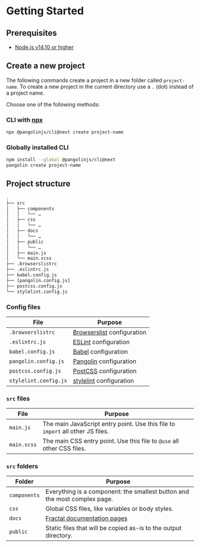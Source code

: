 # Getting Started

## Prerequisites

* [Node.js v14.10 or higher](https://nodejs.org)

## Create a new project

The following commands create a project in a new folder called `project-name`. To create a new project in the current directory use a `.` (dot) instead of a project name.

Choose one of the following methods:

### CLI with [npx](https://github.com/npm/npx)

```bash
npx @pangolinjs/cli@next create project-name
```

### Globally installed CLI

```bash
npm install --global @pangolinjs/cli@next
pangolin create project-name
```

## Project structure

```txt
.
├── src
│   ├── components
│   │   └── …
│   ├── css
│   │   └── …
│   ├── docs
│   │   └── …
│   ├── public
│   │   └── …
│   ├── main.js
│   └── main.scss
├── .browserslistrc
├── .eslintrc.js
├── babel.config.js
├── [pangolin.config.js]
├── postcss.config.js
└── stylelint.config.js
```

### Config files

| File                  | Purpose                                                                    |
|-----------------------|----------------------------------------------------------------------------|
| `.browserslistrc`     | [Browserslist](https://github.com/browserslist/browserslist) configuration |
| `.eslintrc.js`        | [ESLint](https://eslint.org) configuration                                 |
| `babel.config.js`     | [Babel](https://babeljs.io) configuration                                  |
| `pangolin.config.js`  | <Badge text="Optional" /> [Pangolin](configuration.md) configuration       |
| `postcss.config.js`   | [PostCSS](https://postcss.org) configuration                               |
| `stylelint.config.js` | [stylelint](https://stylelint.io) configuration                            |

### `src` files

| File        | Purpose                                                                        |
|-------------|--------------------------------------------------------------------------------|
| `main.js`   | The main JavaScript entry point. Use this file to `import` all other JS files. |
| `main.scss` | The main CSS entry point. Use this file to `@use` all other CSS files.         |

### `src` folders

| Folder       | Purpose                                                                                             |
|--------------|-----------------------------------------------------------------------------------------------------|
| `components` | Everything is a component: the smallest button and the most complex page.                           |
| `css`        | <Badge text="Changeable" /> Global CSS files, like variables or body styles.                        |
| `docs`       | <Badge text="Optional" /> [Fractal documentation pages](https://fractal.build/guide/documentation/) |
| `public`     | Static files that will be copied as-is to the output directory.                                     |
